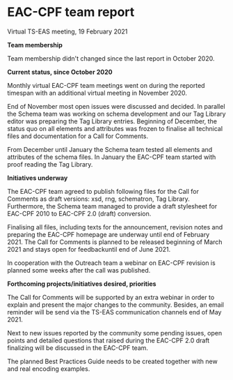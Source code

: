 # EAC-CPF team report
Virtual TS-EAS meeting, 19 February 2021

**Team membership**

Team membership didn't changed since the last report in October 2020.

**Current status, since October 2020**

Monthly virtual EAC-CPF team meetings went on during the reported timespan with an additional virtual meeting in November 2020.

End of November most open issues were discussed and decided. In parallel the Schema team was working on schema development and our Tag Library editor was preparing the Tag Library entries. Beginning of December, the status quo on all elements and attributes was frozen to finalise all technical files and documentation for a Call for Comments. 

From December until January the Schema team tested all elements and attributes of the schema files. In January the EAC-CPF team started with proof reading the Tag Library.

**Initiatives underway**

The EAC-CPF team agreed to publish following files for the Call for Comments as draft versions: xsd, rng, schematron, Tag Library. Furthermore, the Schema team managed to provide a draft stylesheet for EAC-CPF 2010 to EAC-CPF 2.0 (draft) conversion. 

Finalising all files, including texts for the announcement, revision notes and preparing the EAC-CPF homepage are underway until end of February 2021. The Call for Comments is planned to be released beginning of March 2021 and stays open for feedbackuntil end of June 2021. 

In cooperation with the Outreach team a webinar on EAC-CPF revision is planned some weeks after the call was published.  

**Forthcoming projects/initiatives desired, priorities**

The Call for Comments will be supported by an extra webinar in order to explain and present the major changes to the community. Besides, an email reminder will be send via the TS-EAS communication channels end of May 2021.

Next to new issues reported by the community some pending issues, open points and detailed questions that raised during the EAC-CPF 2.0 draft finalizing will be discussed in the EAC-CPF team. 

The planned Best Practices Guide needs to be created together with new and real encoding examples.
